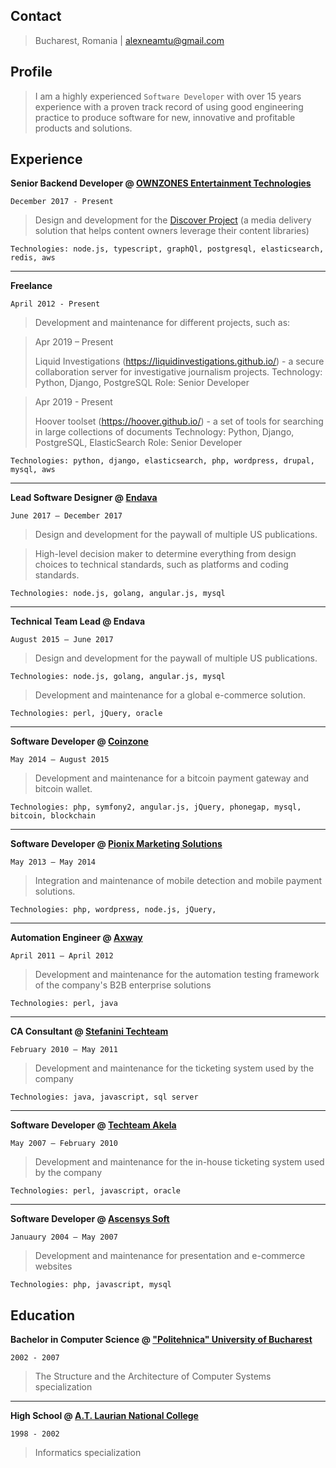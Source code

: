 ## Contact

> Bucharest, Romania | alexneamtu@gmail.com

## Profile
> I am a highly experienced `Software Developer` with over 15 years experience with a proven track record of using good engineering practice to produce software for new, innovative and profitable products and solutions.

## Experience

**Senior Backend Developer @ [OWNZONES Entertainment Technologies](https://ownzones.com/)** 

`December 2017 - Present`

> Design and development for the [Discover Project](https://ownzones.com/products-services/discover/) (a media delivery solution that helps content owners leverage their content libraries)

`Technologies: node.js, typescript, graphQl, postgresql, elasticsearch, redis, aws`
 
---

**Freelance**
 
`April 2012 - Present`

> Development and maintenance for different projects, such as:

> Apr 2019 – Present 
>
> Liquid Investigations (https://liquidinvestigations.github.io/) - a secure collaboration server for investigative journalism projects. 
Technology: Python, Django, PostgreSQL
Role: Senior Developer

> Apr 2019 - Present
>
> Hoover toolset (https://hoover.github.io/) - a set of tools for searching in large collections of documents
Technology: Python, Django, PostgreSQL, ElasticSearch
Role: Senior Developer

`Technologies: python, django, elasticsearch, php, wordpress, drupal, mysql, aws` 
 
---

**Lead Software Designer @ [Endava](https://www.endava.com/)**

`June 2017 – December 2017`

> Design and development for the paywall of multiple US publications. 

> High-level decision maker to determine everything from design choices to technical standards, such as platforms and coding standards. 

`Technologies: node.js, golang, angular.js, mysql`

---

**Technical Team Lead @ Endava**

`August 2015 – June 2017`

> Design and development for the paywall of multiple US publications.

`Technologies: node.js, golang, angular.js, mysql` 

> Development and maintenance for a global e-commerce solution.

`Technologies: perl, jQuery, oracle`

---

**Software Developer @ [Coinzone](http://coinzone.com)**

`May 2014 – August 2015`

> Development and maintenance for a bitcoin payment gateway and bitcoin wallet.

`Technologies: php, symfony2, angular.js, jQuery, phonegap, mysql, bitcoin, blockchain` 

---

**Software Developer @ [Pionix Marketing Solutions](https://www.pionix.ro/)**

`May 2013 – May 2014`

> Integration and maintenance of mobile detection and mobile payment solutions.

`Technologies: php, wordpress, node.js, jQuery, ` 

---

**Automation Engineer @ [Axway](https://www.axway.com)**

`April 2011 – April 2012`

> Development and maintenance for the automation testing framework of the company's B2B enterprise solutions

`Technologies: perl, java` 

---

**CA Consultant @ [Stefanini Techteam](https://stefanini.com)**

`February 2010 – May 2011`

> Development and maintenance for the ticketing system used by the company

`Technologies: java, javascript, sql server` 

---

**Software Developer @ [Techteam Akela](https://stefanini.com)**

`May 2007 – February 2010`

> Development and maintenance for the in-house ticketing system used by the company

`Technologies: perl, javascript, oracle` 

---

**Software Developer @ [Ascensys Soft](http://www.ascensys.ro/)**

`Januaury 2004 – May 2007`

> Development and maintenance for presentation and e-commerce websites

`Technologies: php, javascript, mysql` 


## Education

**Bachelor in Computer Science @ ["Politehnica" University of Bucharest](https://upb.ro)**     

`2002 - 2007`

> The Structure and the Architecture of Computer Systems specialization

---

**High School @ [A.T. Laurian National College](https://laurian.ro/)**

`1998 - 2002`

> Informatics specialization

